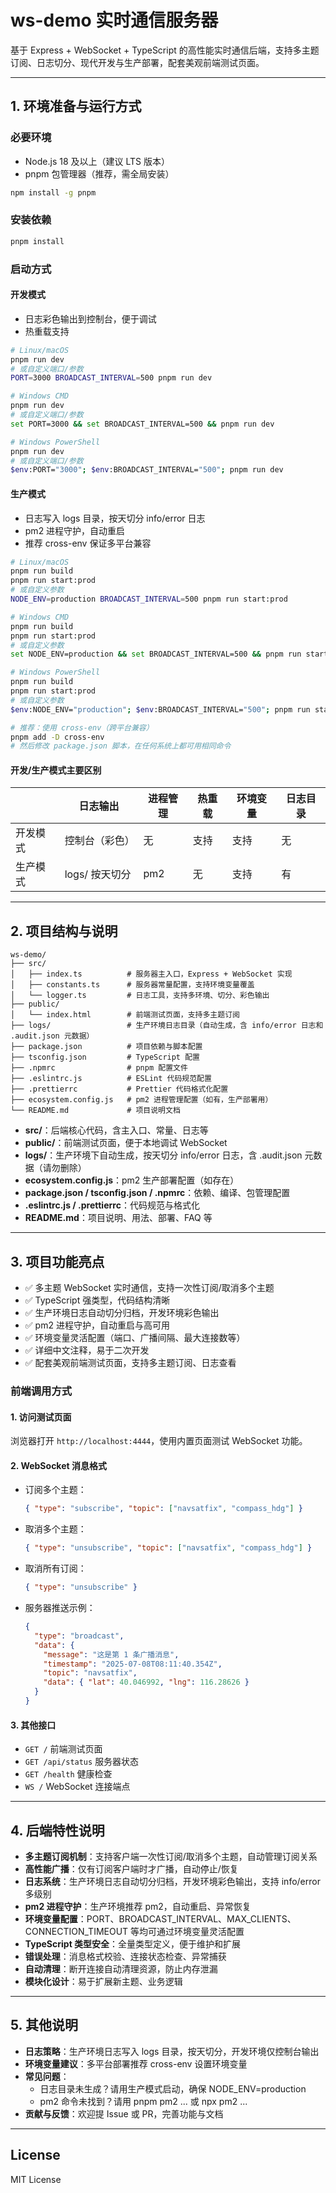 # ws-demo 实时通信服务器

基于 Express + WebSocket + TypeScript 的高性能实时通信后端，支持多主题订阅、日志切分、现代开发与生产部署，配套美观前端测试页面。

---

## 1. 环境准备与运行方式

### 必要环境

- Node.js 18 及以上（建议 LTS 版本）
- pnpm 包管理器（推荐，需全局安装）

```bash
npm install -g pnpm
```

### 安装依赖

```bash
pnpm install
```

### 启动方式

#### 开发模式

- 日志彩色输出到控制台，便于调试
- 热重载支持

```bash
# Linux/macOS
pnpm run dev
# 或自定义端口/参数
PORT=3000 BROADCAST_INTERVAL=500 pnpm run dev

# Windows CMD
pnpm run dev
# 或自定义端口/参数
set PORT=3000 && set BROADCAST_INTERVAL=500 && pnpm run dev

# Windows PowerShell
pnpm run dev
# 或自定义端口/参数
$env:PORT="3000"; $env:BROADCAST_INTERVAL="500"; pnpm run dev
```

#### 生产模式

- 日志写入 logs 目录，按天切分 info/error 日志
- pm2 进程守护，自动重启
- 推荐 cross-env 保证多平台兼容

```bash
# Linux/macOS
pnpm run build
pnpm run start:prod
# 或自定义参数
NODE_ENV=production BROADCAST_INTERVAL=500 pnpm run start:prod

# Windows CMD
pnpm run build
pnpm run start:prod
# 或自定义参数
set NODE_ENV=production && set BROADCAST_INTERVAL=500 && pnpm run start:prod

# Windows PowerShell
pnpm run build
pnpm run start:prod
# 或自定义参数
$env:NODE_ENV="production"; $env:BROADCAST_INTERVAL="500"; pnpm run start:prod

# 推荐：使用 cross-env（跨平台兼容）
pnpm add -D cross-env
# 然后修改 package.json 脚本，在任何系统上都可用相同命令
```

#### 开发/生产模式主要区别

|          | 日志输出       | 进程管理 | 热重载 | 环境变量 | 日志目录 |
| -------- | -------------- | -------- | ------ | -------- | -------- |
| 开发模式 | 控制台（彩色） | 无       | 支持   | 支持     | 无       |
| 生产模式 | logs/ 按天切分 | pm2      | 无     | 支持     | 有       |

---

## 2. 项目结构与说明

```
ws-demo/
├── src/
│   ├── index.ts          # 服务器主入口，Express + WebSocket 实现
│   ├── constants.ts      # 服务器常量配置，支持环境变量覆盖
│   └── logger.ts         # 日志工具，支持多环境、切分、彩色输出
├── public/
│   └── index.html        # 前端测试页面，支持多主题订阅
├── logs/                 # 生产环境日志目录（自动生成，含 info/error 日志和 .audit.json 元数据）
├── package.json          # 项目依赖与脚本配置
├── tsconfig.json         # TypeScript 配置
├── .npmrc                # pnpm 配置文件
├── .eslintrc.js          # ESLint 代码规范配置
├── .prettierrc           # Prettier 代码格式化配置
├── ecosystem.config.js   # pm2 进程管理配置（如有，生产部署用）
└── README.md             # 项目说明文档
```

- **src/**：后端核心代码，含主入口、常量、日志等
- **public/**：前端测试页面，便于本地调试 WebSocket
- **logs/**：生产环境下自动生成，按天切分 info/error 日志，含 .audit.json 元数据（请勿删除）
- **ecosystem.config.js**：pm2 生产部署配置（如存在）
- **package.json / tsconfig.json / .npmrc**：依赖、编译、包管理配置
- **.eslintrc.js / .prettierrc**：代码规范与格式化
- **README.md**：项目说明、用法、部署、FAQ 等

---

## 3. 项目功能亮点

- ✅ 多主题 WebSocket 实时通信，支持一次性订阅/取消多个主题
- ✅ TypeScript 强类型，代码结构清晰
- ✅ 生产环境日志自动切分归档，开发环境彩色输出
- ✅ pm2 进程守护，自动重启与高可用
- ✅ 环境变量灵活配置（端口、广播间隔、最大连接数等）
- ✅ 详细中文注释，易于二次开发
- ✅ 配套美观前端测试页面，支持多主题订阅、日志查看

### 前端调用方式

#### 1. 访问测试页面

浏览器打开 `http://localhost:4444`，使用内置页面测试 WebSocket 功能。

#### 2. WebSocket 消息格式

- 订阅多个主题：
  ```json
  { "type": "subscribe", "topic": ["navsatfix", "compass_hdg"] }
  ```
- 取消多个主题：
  ```json
  { "type": "unsubscribe", "topic": ["navsatfix", "compass_hdg"] }
  ```
- 取消所有订阅：
  ```json
  { "type": "unsubscribe" }
  ```
- 服务器推送示例：
  ```json
  {
    "type": "broadcast",
    "data": {
      "message": "这是第 1 条广播消息",
      "timestamp": "2025-07-08T08:11:40.354Z",
      "topic": "navsatfix",
      "data": { "lat": 40.046992, "lng": 116.28626 }
    }
  }
  ```

#### 3. 其他接口

- `GET /` 前端测试页面
- `GET /api/status` 服务器状态
- `GET /health` 健康检查
- `WS /` WebSocket 连接端点

---

## 4. 后端特性说明

- **多主题订阅机制**：支持客户端一次性订阅/取消多个主题，自动管理订阅关系
- **高性能广播**：仅有订阅客户端时才广播，自动停止/恢复
- **日志系统**：生产环境日志自动切分归档，开发环境彩色输出，支持 info/error 多级别
- **pm2 进程守护**：生产环境推荐 pm2，自动重启、异常恢复
- **环境变量配置**：PORT、BROADCAST_INTERVAL、MAX_CLIENTS、CONNECTION_TIMEOUT 等均可通过环境变量灵活配置
- **TypeScript 类型安全**：全量类型定义，便于维护和扩展
- **错误处理**：消息格式校验、连接状态检查、异常捕获
- **自动清理**：断开连接自动清理资源，防止内存泄漏
- **模块化设计**：易于扩展新主题、业务逻辑

---

## 5. 其他说明

- **日志策略**：生产环境日志写入 logs 目录，按天切分，开发环境仅控制台输出
- **环境变量建议**：多平台部署推荐 cross-env 设置环境变量
- **常见问题**：
  - 日志目录未生成？请用生产模式启动，确保 NODE_ENV=production
  - pm2 命令未找到？请用 pnpm pm2 ... 或 npx pm2 ...
- **贡献与反馈**：欢迎提 Issue 或 PR，完善功能与文档

---

## License

MIT License
